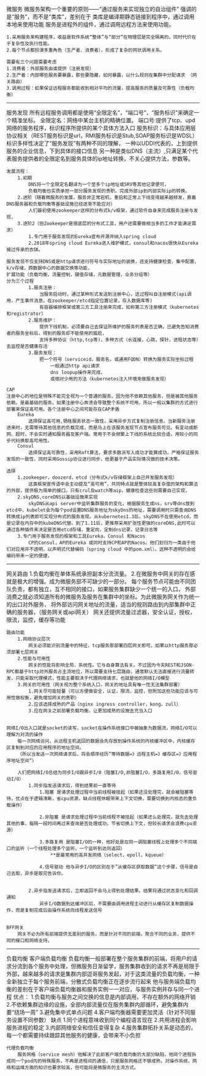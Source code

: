 微服务
    微服务架构一个重要的原则——“通过服务来实现独立的自治组件”
    强调的是“服务”，而不是“类库”，差别在于
        类库是编译期静态链接到程序中，通过调用本地来使用功能
        服务是进程外的组件，通过调用远程方法来使用功能。
    
    1.采用服务来构建程序，收益是软件系统“整体”与“部分”在物理层是完全隔离的，同时代价在于复杂性及执行性能。
    2.每个节点都扮演多重角色（生产者、消费者），形成了复杂的网状调用关系。

    需要有三个问题需要考虑
    1.消费者：外部服务由谁提供（注册发现）
    2.生产者：内部哪些服务要暴露，那些要隐藏，如何暴露，以什么规则在集群中分配请求 （网关路由）
    3.调用过程：如果保证远程服务都能收到相对平均的流量，提高服务的质量及可靠性（负载均衡）

-----------

服务发现
    所有远程服务调用都是使用“全限定名”，“端口号”，“服务标识”来确定一个精准坐标。
        全限定名：网络中某台主机的精确位置。
        端口号:提供了tcp、upd网络的服务程序，标识程序所提供的某个具体方法入口
        服务标识：与具体应用层协议相关（REST服务标识是url，RMI服务标识是Stub,SOAP服务标识是WDSL）
                标识多样性决定了“服务发现”有两种不同的理解，
                    一种以UDDI代表的，上到提供服务的企业信息，下到具体的接口信息
                    另一种是类似DNS（主流）,只满足某个代表服务提供者的全限定名到服务具体的ip地址转换，不关心提供方法，参数等。

 
    发展流程：
        1.初期
            DNS将一个全限定名翻译为一个至多个ip地址或SRV等其他记录便可，
            负载均衡也实质承担一部分服务发现的责职。完成外部ip到内部实际ip的转换。
        2.进阶（随着微服务的发展，服务非正常宕机，重启和正常上下线变得越来越频发，靠着DNS服务器和负载均衡等基础设施已经逐渐不能应对）
            人们最初使用zookeeper这样的分布式k/v框架，通过软件自身来完成服务注册与发现，
        3.进阶2（但Zookeeper是很底层的分布式工具，用户还需要做相当多的工作才能满足需求）
            1.专门用于服务发现的Eureka宣布开源并纳入spring cloud
            2.2018年spring cloud Eureka进入维护模式，consul和nacos很快从Eureka接过传承的衣钵。
    
    服务发现不仅支持DNS或是http请求进行符号与实际地址的装换，还支持健康检查，集中配置，k/v存储，跨数据中心的数据交换等功能，
    扩展功能（负载均衡，流量控制，键值存储，元数据管理，业务分组等）
    分为三个过程
            1.服务注册：
                当服务启动时，通过某种形式发送到注册中心，这过程叫自注册模式(api调用，产生事件消息，在zookeeper/etcd指定位置记录，存入数据库等)
                有容器编排框架或第三方工具注册来完成，如称第三方注册模式（kubernetes和registrator）
            2.服务维护：
                提供下线机制，必须要自己去保证所维护的服务列表是否正确，已避免告知消费者的服务坐标后，得到的服务却不能使用的尴尬，
                支持多种协议（http,tcp等)，多种方式（长连接，心跳，探针，进程状态等）去监控是否健康存活
            3.服务发现：
                把一个符号（serviceid，服务名，或通用FQDN）转换为服务实际坐标过程
                    一般通过http api请求
                    dns loopup操作来完成，
                    或相对少用的方法（kubernetes注入环境来做服务发现）

    CAP
    注册中心的地位是特殊不能完全视为一个普通的服务。因为他不依赖其他服务，但是被其他服务依赖。是最基础的服务。如果注册中心奔溃会导致整个系统不可用，所以一般以集群的方式进行部署来保证高可用。各个注册中心之间可能存在CAP矛盾
        Eureka
            选择保证高可用,牺牲服务状态一致性，采用异步方式复制注册信息，当新服务注册进来时，无需等待其他信息的负载完成，而是马上在该服务发现节点宣布服务可见。有变动或断网、超时，不会实时通知服务器及客户端。常用于不会频繁上下线的系统比较合适，用较小的同步代码换取高可用性。
        Consul
            选择保证高可靠性，采用Raft算法，要求多数派写入成功才能算成功，严格保证服务发现的一致性，同时采用Gossip协议进行同步，他更基于产品实际情况做的技术决策。

    选择
        1.zookeeper，doozerd，etcd（分布式k/v存储框架上自己开发服务发现）
            这类框架宣传语中会主动提及“高可用”，共同特点就是整体较高复杂度的架构和算法的外部，提供极为简单的接口。只有crul及watch等aip，健康检查这些则需要自己实现，
        2.skyDNS,coreDNS以基础设施来实现
            skyDNS从api server中监听集群服务的变化，根据服务生成ns，srv等dns放到etcd中，kubelet会为每个pod设置DNS服务地址为skyDns的地址，需要调用时只需查询DNS转换成ip列表即可实现分布式的服务发现。从kubernetes1.3后，skyDNS不在使用etcd，而是记录在内存中的kubeDNS代替。到了1.11后，更推荐采用扩张性更强的coreDNS,此时可以通过各种插件来决定是否用etcd存储，重定向，定制dns记录，记录日志等
        3.专门用于服务发现的框架和工具Eureka，Consul 和Nacos
            CP的Consul，AP的Eureka 或同时支持CP和AP的Nacos。他们划归为一类由于他们对应用并不透明，以声明式代替编码（spring cloud 中的pom.xml）。这种不透明的会给编码带来一定的便捷，

-----------

网关路由
    1.负载均衡在单体系统承担副本分流流量。
    2.在微服务中网关的存在感就是极大的增强。成为微服务部不可缺少的一部分。
        每个服务节点可能由不同团队负责，都有独立，互不相同的接口，如果服务集群缺少一个统一的入口，
            外部消费之就必须知道所有的微服务及服务在集群中的坐标。为此微服务网关作为统一的出口对外服务，
            将外部访问网关地址的流量，适当的规则路由到内部集群中正确的服务器，（服务网关或api网关）
        网关还提供流量过滤器，安全认证，授权，限流，监控，缓存等功能

    路由功能
        1.网络协议层次
            网关必须能识别流量中的特征，tcp服务那部署四层网关即可，如果以http服务那必须部署七层网关
        2.性能与可用性
            网关的性能将影响全局，系统性。它与自身算法有关。不过因为今天REST和JSON-RPC都基于http对外服务占主流地位，所以需要支持七层路由，通常默认无法直接进行流量转发，只能采取代理模式，性能主要取决于代理网络请求，也就是他的网络I/O模型
        3.网关的可用性（网关视为整个系统入口，网关的地址具有唯一性无法集群部署）
            1.网关尽可能轻量（可以方便做安全，认证，限流，监控，但附加这些功能应该与可用性做权衡，避免增加网关的责职）
            2.应该选择成熟的产品（nginx ingress controller，kong，zull）
            3.应在网关之前部署负载均衡，让更加成熟的设施去充当入口


    网络I/O出入口就是socket的读写，socket在操作系统接口中被抽象为数据流，网络I/O可以理解为对流的操作
        每一次网络访问，从远程主机返回的数据会先存放到操作系统的内核缓冲区中，内核缓存区复制到对应的应用程序的地址空间。
        （所以当发送一次网络请求后，将会顺序经历”等待数据=》远程主机=》缓存区=》应用程序地址空间“）

        人们把网络I/O总结为同步I/O跟异步I/0（阻塞I/O,非阻塞I/O，多路复用I/O，信号驱动I/O）
            1.同步指发送请求后，得到结果前一直等待
                1.阻塞 是请求处理过程中当前线程被挂起（如果还没处理完，就会被阻塞等待，优点在于逻辑清晰，省cpu资源，缺点线程休眠带来上下文切换，需要切换到内核态的重负载操作）

                2.非阻塞 是请求处理过程中当前线程不被挂起（如果还么处理完，就先去处理其他的事，每隔一段时间再过来查询是否处理成功，节省切换上下文，但较长请求会浪费cpu资源）

                3.多路复用 是阻塞I/O的一种，他好处是在同一调阻塞线程上处理多个不同端口的监听（一个线程处理多个监听，一个监听到达则返回）
                    **是最常用的高并发网络（select，epoll，kqueue）
                
                4.信号驱动 他与异步I/O的区别在于”从缓存区获取数据“这个步骤，信号是自己去取，异步是取完告诉你。


            2.异步指发送请求后，立即返回不会马上得到处理结果。结果将通过状态变化和回调通知
                异步I/O数据到达缓冲区后，不需要由调用进程主动进行从缓存区复制数据操作，而是复制完成后由操作系统向线程发送信号

    
    BFF网关
        网关不必为所有前端提供无差别的服务，而是针对不同的前端，聚合不同的业务，提供不同的接口和网络支持，


-----------
负载均衡
    客户端负载均衡
        负载均衡一般部署在整个服务集群的前端，将用户的请求分流到各个服务中处理，但微服务日渐留学，服务集群收到的请求不再是局限于外部，越来越多的请求是集群内部逗哥服务发起，对于这类流量的负载均衡，一种全新独立于每个服务前端，分散式负载均衡正在逐步流行起来
            他与服务端负载均衡的差别在于客户端负载均衡器和服务实例一一对应，与服务实例并存与同一个进程
            优点：
            1.负载均衡与服务之间交换的信息是内部调用，不存在额外的网络开销
            2.不依赖集群边缘的设施，全部内部流量仅在服务集群内部循环，避免集群内要“绕场一周”
            3.避免集中式单点问题
            4.客户端均衡器需要更加灵活（针对不同服务设置不同参数）
            缺点
            1.同个进程意味收到同个编程语言现在
            2.共用进程会影响服务进程的稳定
            3.内部网络安全和信任变得复杂
            4.服务集群拓扑关系是动态的，每一个都需要持续跟踪其他服务的健康，会带来不小负担
        
    代理负载均衡
        服务网格（service mesh）他解决了此前客户端负载均衡的大部分缺陷，他同个进程拆成同一个pod内的特殊服务，不再是进程间的通信，只是服务网格还不够成熟，对操作系统，网络和运维方面的知识也要求较高，但可能将是微服务的主流方式。
            